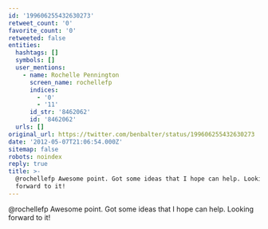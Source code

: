 ```yaml
---
id: '199606255432630273'
retweet_count: '0'
favorite_count: '0'
retweeted: false
entities:
  hashtags: []
  symbols: []
  user_mentions:
    - name: Rochelle Pennington
      screen_name: rochellefp
      indices:
        - '0'
        - '11'
      id_str: '8462062'
      id: '8462062'
  urls: []
original_url: https://twitter.com/benbalter/status/199606255432630273
date: '2012-05-07T21:06:54.000Z'
sitemap: false
robots: noindex
reply: true
title: >-
  @rochellefp Awesome point. Got some ideas that I hope can help. Looking
  forward to it!
---
```


@rochellefp Awesome point. Got some ideas that I hope can help. Looking forward to it!